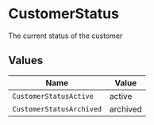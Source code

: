 # CustomerStatus

The current status of the customer


## Values

| Name                     | Value                    |
| ------------------------ | ------------------------ |
| `CustomerStatusActive`   | active                   |
| `CustomerStatusArchived` | archived                 |